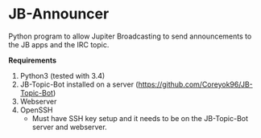 JB-Announcer
============

Python program to allow Jupiter Broadcasting to send announcements to the JB apps and the IRC topic.

**Requirements**

1. Python3 (tested with 3.4)
2. JB-Topic-Bot installed on a server (https://github.com/Coreyok96/JB-Topic-Bot)
3. Webserver
4. OpenSSH
	* Must have SSH key setup and it needs to be on the JB-Topic-Bot server and webserver.
